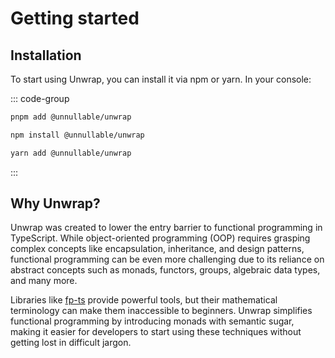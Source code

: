 # Getting started

## Installation

To start using Unwrap, you can install it via npm or yarn. In your console:

::: code-group

```bash [pnpm]
pnpm add @unnullable/unwrap
```

```bash [npm]
npm install @unnullable/unwrap
```

```bash [yarn]
yarn add @unnullable/unwrap
```

:::

## Why Unwrap?
Unwrap was created to lower the entry barrier to functional programming in TypeScript. While object-oriented programming (OOP) requires grasping complex concepts like encapsulation, inheritance, and design patterns, functional programming can be even more challenging due to its reliance on abstract concepts such as monads, functors, groups, algebraic data types, and many more. 

Libraries like [fp-ts](https://gcanti.github.io/fp-ts/) provide powerful tools, but their mathematical terminology can make them inaccessible to beginners. Unwrap simplifies functional programming by introducing monads with semantic sugar, making it easier for developers to start using these techniques without getting lost in difficult jargon.